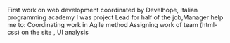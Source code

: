 First work on web development coordinated by Develhope, Italian programming academy
I was project Lead for half of the job,Manager help me to:
 Coordinating work in Agile method
 Assigning work of team (html-css) on the site , UI analysis
